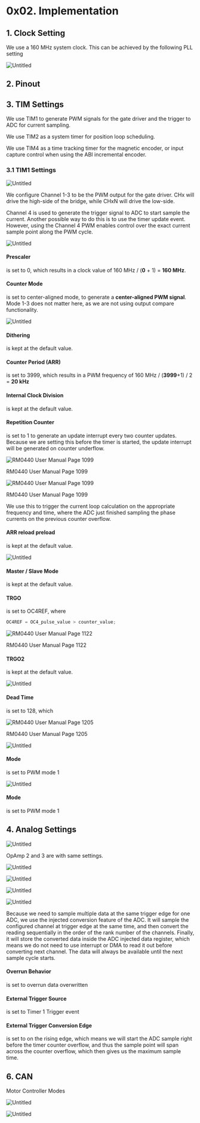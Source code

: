 # 0x02. Implementation



## 1. Clock Setting

We use a 160 MHz system clock. This can be achieved by the following PLL setting

![Untitled](https://s3-us-west-2.amazonaws.com/secure.notion-static.com/fe1e3e62-15cc-4cfa-9b52-0ca2bf32d44d/Untitled.png)

## 2. Pinout

## 3. TIM Settings

We use TIM1 to generate PWM signals for the gate driver and the trigger to ADC for current sampling.

We use TIM2 as a system timer for position loop scheduling.

We use TIM4 as a time tracking timer for the magnetic encoder, or input capture control when using the ABI incremental encoder.

### 3.1 TIM1 Settings

![Untitled](https://s3-us-west-2.amazonaws.com/secure.notion-static.com/77f489ac-c52d-45f2-bbd3-020b8294fd15/Untitled.png)

We configure Channel 1-3 to be the PWM output for the gate driver. CHx will drive the high-side of the bridge, while CHxN will drive the low-side.

Channel 4 is used to generate the trigger signal to ADC to start sample the current. Another possible way to do this is to use the timer update event. However, using the Channel 4 PWM enables control over the exact current sample point along the PWM cycle.

![Untitled](https://s3-us-west-2.amazonaws.com/secure.notion-static.com/b3132fd3-0289-499e-ac54-6ccbe9eeff30/Untitled.png)

#### **Prescaler**

is set to 0, which results in a clock value of 160 MHz / (**0** + 1) = **160 MHz**.

#### **Counter Mode**

is set to center-aligned mode, to generate a **center-aligned PWM signal**. Mode 1-3 does not matter here, as we are not using output compare functionality.

![Untitled](https://s3-us-west-2.amazonaws.com/secure.notion-static.com/d3038359-4414-4506-b92f-034ac5ff3e45/Untitled.png)

#### Dithering

is kept at the default value.

#### Counter Period (ARR)

is set to 3999, which results in a PWM frequency of 160 MHz / (**3999**+1) / 2 = **20 kHz**

#### Internal Clock Division

is kept at the default value.

#### Repetition Counter

is set to 1 to generate an update interrupt every two counter updates. Because we are setting this before the timer is started, the update interrupt will be generated on counter underflow.

![RM0440 User Manual Page 1099](https://s3-us-west-2.amazonaws.com/secure.notion-static.com/dcbb2254-4b91-4b95-abaa-973062b9a610/Untitled.png)

RM0440 User Manual Page 1099

![RM0440 User Manual Page 1099](https://s3-us-west-2.amazonaws.com/secure.notion-static.com/6caf3be0-d59d-43a1-89e5-10e5bf3455fb/Untitled.png)

RM0440 User Manual Page 1099

We use this to trigger the current loop calculation on the appropriate frequency and time, where the ADC just finished sampling the phase currents on the previous counter overflow.

#### ARR reload preload

is kept at the default value.

![Untitled](https://s3-us-west-2.amazonaws.com/secure.notion-static.com/2366f4f9-f828-480e-91b0-a24f97d5e037/Untitled.png)

#### Master / Slave Mode

is kept at the default value.

#### TRGO

is set to OC4REF, where

```c
OC4REF = OC4_pulse_value > counter_value;
```

![RM0440 User Manual Page 1122](https://s3-us-west-2.amazonaws.com/secure.notion-static.com/56712221-bcd5-4011-9447-028517bee7b3/Untitled.png)

RM0440 User Manual Page 1122

#### TRGO2

is kept at the default value.

![Untitled](https://s3-us-west-2.amazonaws.com/secure.notion-static.com/1b49b11a-b0f6-49e7-8d50-5b1cf350886b/Untitled.png)

#### Dead Time

is set to 128, which

![RM0440 User Manual Page 1205](https://s3-us-west-2.amazonaws.com/secure.notion-static.com/648ad682-6403-436f-8204-00e1bd5a2d28/Untitled.png)

RM0440 User Manual Page 1205

![Untitled](https://s3-us-west-2.amazonaws.com/secure.notion-static.com/365074af-fea3-4eb3-b852-07513720a1e1/Untitled.png)

#### Mode

is set to PWM mode 1

![Untitled](https://s3-us-west-2.amazonaws.com/secure.notion-static.com/03f65f10-6d6d-4acb-89da-9eec50ba7433/Untitled.png)

#### Mode

is set to PWM mode 1

## 4. Analog Settings

![Untitled](https://s3-us-west-2.amazonaws.com/secure.notion-static.com/52f23da9-34d4-4332-aafe-d7a1d6b6eca2/Untitled.png)

OpAmp 2 and 3 are with same settings.

![Untitled](https://s3-us-west-2.amazonaws.com/secure.notion-static.com/f04e776e-6b4b-468d-bfe1-b0b801afea20/Untitled.png)

![Untitled](https://s3-us-west-2.amazonaws.com/secure.notion-static.com/0f8bb5b5-e71c-46bc-99b5-506a085afd7f/Untitled.png)

![Untitled](https://s3-us-west-2.amazonaws.com/secure.notion-static.com/9a05c854-dafb-4aa0-8181-52c45a14947c/Untitled.png)

![Untitled](https://s3-us-west-2.amazonaws.com/secure.notion-static.com/de099644-e8fb-4341-b538-3b299e4d2a7d/Untitled.png)

Because we need to sample multiple data at the same trigger edge for one ADC, we use the injected conversion feature of the ADC. It will sample the configured channel at trigger edge at the same time, and then convert the reading sequentially in the order of the rank number of the channels. Finally, it will store the converted data inside the ADC injected data register, which means we do not need to use interrupt or DMA to read it out before converting next channel. The data will always be available until the next sample cycle starts.

#### Overrun Behavior

is set to overrun data overwritten

#### External Trigger Source

is set to Timer 1 Trigger event

#### External Trigger Conversion Edge

is set to on the rising edge, which means we will start the ADC sample right before the timer counter overflow, and thus the sample point will span across the counter overflow, which then gives us the maximum sample time.

## 6. CAN

Motor Controller Modes

![Untitled](https://s3-us-west-2.amazonaws.com/secure.notion-static.com/87b5e6ab-99c7-455a-8f7e-db683626c1f4/Untitled.png)

![Untitled](https://s3-us-west-2.amazonaws.com/secure.notion-static.com/b7805f0b-e5d2-4e97-bb2a-5ad656d6ec92/Untitled.png)
